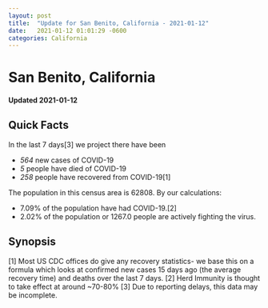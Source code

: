 ```yaml
---
layout: post
title:  "Update for San Benito, California - 2021-01-12"
date:   2021-01-12 01:01:29 -0600
categories: California
---
```


# San Benito, California
#### Updated 2021-01-12

## Quick Facts

In the last 7 days[3] we project there have been
- *564* new cases of COVID-19
- *5* people have died of COVID-19
- *258* people have recovered from COVID-19[1]

The population in this census area is 62808. By our calculations:
- 7.09% of the population have had COVID-19.[2]
- 2.02% of the population or 1267.0 people are actively fighting the virus.

## Synopsis




[1] Most US CDC offices do give any recovery statistics- we base this on a formula which looks at confirmed new cases
15 days ago (the average recovery time) and deaths over the last 7 days.
[2] Herd Immunity is thought to take effect at around ~70-80%
[3] Due to reporting delays, this data may be incomplete. 
    